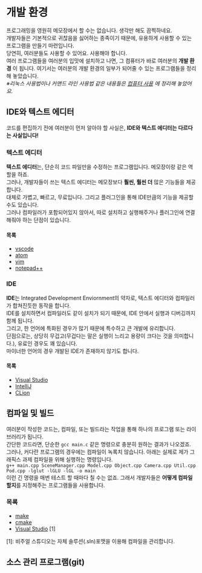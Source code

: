 # 개발 환경
프로그래밍을 영원히 메모장에서 할 수는 없습니다. 생각만 해도 끔찍하네요.  
개발자들은 기본적으로 귀찮음을 싫어하는 종족이기 때문에, 유용하게 사용할 수 있는 프로그램을 만들기 마련입니다.  
당연히, 여러분들도 사용할 수 있어요. 사용해야 합니다.  
여러 프로그램들을 여러분의 입맛에 설치하고 나면, 그 컴퓨터가 바로 여러분의 **개발 환경** 이 됩니다.
여기서는 여러분의 개발 환경의 일부가 되어줄 수 있는 프로그램들을 정리해 놓았습니다.  
*※리눅스 사용법이나 커맨드 라인 사용법 같은 내용들은 [컴퓨터 사용](/컴퓨터_사용/index.md) 에 정리해 놓았어요.*

## IDE와 텍스트 에디터
코드를 편집하기 전에 여러분이 먼저 알아야 할 사실은, **IDE와 텍스트 에디터는 다르다는 사실입니다!**  
### 텍스트 에디터
**텍스트 에디터**는, 단순히 코드 파일만을 수정하는 프로그램입니다. 메모장이랑 같은 역할을 하죠.  
그러나, 개발자들이 쓰는 텍스트 에디터는 메모장보다 **훨씬, 훨씬 더** 많은 기능들을 제공합니다.  
대체로 가볍고, 빠르고, 무료입니다. 그리고 플러그인을 통해 IDE만큼의 기능을 제공할 수도 있습니다.  
그러나 컴파일러가 포함되어있지 않아서, 따로 설치하고 실행해주거나 플러그인에 연결해줘야 하는 단점이 있습니다.  
#### 목록 
- [vscode](vscode.md)
- [atom](atom.md)
- [vim](vim.md)
- [notepad++](notepad++.md)

### IDE
**IDE**는 Integrated Development Enviornment의 약자로, 텍스트 에디터와 컴파일러가 합쳐진듯한 동작을 합니다.  
IDE를 설치하면서 컴파일러도 같이 설치가 되기 때문에, IDE 안에서 실행과 디버깅까지 함께 됩니다.  
그리고, 한 언어에 특화된 경우가 많기 때문에 특수하고 큰 개발에 유리합니다.  
단점으로는, 상당히 무겁고(무겁다는 말은 실행이 느리고 용량이 크다는 것을 의미합니다.), 유료인 경우도 꽤 있습니다.  
마이너한 언어의 경우 개발된 IDE가 존재하지 않기도 합니다.
#### 목록
- [Visual Studio](Visual_Studio.md)
- [IntelliJ](IntelliJ.md)
- [CLion](CLion.md)

## 컴파일 및 빌드
여러분이 작성한 코드는, 컴파일, 또는 빌드라는 작업을 통해 하나의 프로그램 또는 라이브러리가 됩니다.  
간단한 코드라면, 단순한 `gcc main.c` 같은 명령으로 충분히 원하는 결과가 나오겠죠.  
그러나, 커다란 프로그램의 경우에는 컴파일이 녹록치 않습니다. 아래는 실제로 제가 그래픽스 과제 컴파일을 위해 실행하는 명령입니다.  
`g++ main.cpp SceneManager.cpp Model.cpp Object.cpp Camera.cpp Util.cpp Pod.cpp -lglut -lGLU -lGL -o main`  
이런 긴 명령을 매번 테스트 할 때마다 칠 수는 없죠. 그래서 개발자들은 **어떻게 컴파일할지**를 지정해주는 프로그램들을 사용합니다.  
### 목록
- [make](make.md)
- [cmake](cmake.md)
- [Visual Studio](Visual_Studio.md) [1]


[1]: 비주얼 스튜디오는 자체 솔루션(.sln)포맷을 이용해 컴파일을 관리합니다.
## 소스 관리 프로그램(git)
